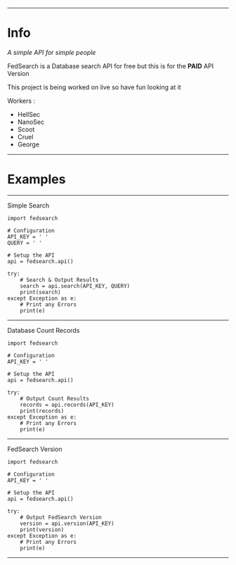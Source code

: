 ----------------------------------------------------------------------------------

# Info

*A simple API for simple people*


FedSearch is a Database search API for free but this is for the **PAID** API Version

This project is being worked on live so have fun looking at it 


Workers :
- HellSec
- NanoSec
- Scoot
- Cruel
- George

----------------------------------------------------------------------------------

# Examples

----------------------------------------------------------------------------------

Simple Search
```python3
import fedsearch

# Configuration
API_KEY = ' '
QUERY = ' '

# Setup the API
api = fedsearch.api()

try:
    # Search & Output Results
    search = api.search(API_KEY, QUERY)
    print(search)
except Exception as e:
    # Print any Errors
    print(e)
```


----------------------------------------------------------------------------------

Database Count Records 
```python3
import fedsearch

# Configuration
API_KEY = ' '

# Setup the API
api = fedsearch.api()

try:
    # Output Count Results
    records = api.records(API_KEY)
    print(records)
except Exception as e:
    # Print any Errors
    print(e)
```

----------------------------------------------------------------------------------

FedSearch Version
```python3
import fedsearch

# Configuration
API_KEY = ' '

# Setup the API
api = fedsearch.api()

try:
    # Output FedSearch Version
    version = api.version(API_KEY)
    print(version)
except Exception as e:
    # Print any Errors
    print(e)
```

----------------------------------------------------------------------------------
